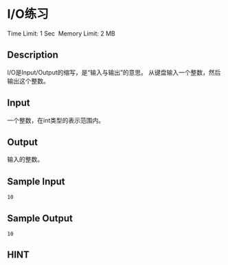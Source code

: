 # I/O练习
Time Limit: 1 Sec  Memory Limit: 2 MB


## Description
I/O是Input/Output的缩写，是“输入与输出”的意思。
从键盘输入一个整数，然后输出这个整数。


## Input
一个整数，在int类型的表示范围内。


## Output
输入的整数。


## Sample Input
```
10
```
## Sample Output
```
10
```

## HINT
